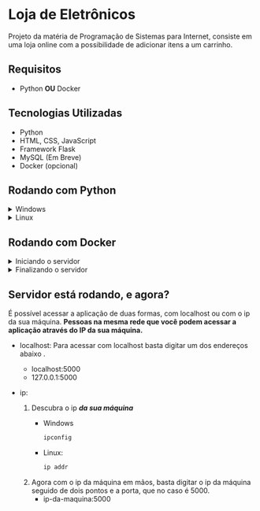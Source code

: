 # Loja de Eletrônicos

Projeto da matéria de Programação de Sistemas para Internet, consiste em uma loja online com a possibilidade de adicionar itens a um carrinho.

## Requisitos
- Python **OU** Docker

## Tecnologias Utilizadas
- Python
- HTML, CSS, JavaScript
- Framework Flask
- MySQL (Em Breve)
- Docker (opcional)

## Rodando com Python
<details>
  <summary>Windows</summary>

  **IMPORTANTE:** Utilize o CMD/Prompt de Comando, no PowerShell não irá funcionar

  1. Crie o ambiente virtual:
     ```bash
     python -m venv env
     ```

  2. Ative o ambiente virtual:
     ```bash
     .\env\Scripts\activate
     ```
  3. Se dirija à pasta do flask:
     ```bash
     cd .\flask
     ```
  4. Instale os requisitos:
     ```bash
     pip install -r requirements.txt
     ```
  5. Rode o servidor:
     ```bash
     flask run --host 0.0.0.0
     ```

</details>

<details>
  <summary>Linux</summary>

  1. Crie o ambiente virtual:
     ```bash
     python3 -m venv env
     ```

  2. Ative o ambiente virtual:
     ```bash
     source ./env/bin/activate
     ```
  3. Se dirija à pasta do flask:
     ```bash
     cd ./flask
     ```
  4. Instale os requisitos:
     ```bash
     pip install -r requirements.txt
     ```
  5. Rode o servidor:
     ```bash
     flask run --host 0.0.0.0
     ```
</details>

## Rodando com Docker
<details>
  <summary>Iniciando o servidor</summary>

  ### Construindo a imagem
  Na pasta raiz do repositório utilize o seguinte comando:
  ``` bash
  docker build -t flask-app ./flask
  ```
  
  ### Rodando a imagem
  Se quiser exibir o terminal:
  ``` bash
  docker run -p 5000:5000 flask-app
  ```
  **OU** se preferir o terminal oculto:
  ``` bash
  docker run -dp 5000:5000 flask-app
  ```

</details>

<details>
  <summary>Finalizando o servidor</summary>
  
  1. Obtenha o ID do container, procure pela imagem flask-app e copie seu CONTAINER ID:
     ```bash
     docker ps
     ```

  2. Pare o container:
     ```bash
     docker stop (CONTAINER ID aqui)
     ```


</details>

## Servidor está rodando, e agora?
É possível acessar a aplicação de duas formas, com localhost ou com o ip da sua máquina. **Pessoas na mesma rede que você podem acessar a aplicação através do IP da sua máquina.**

- localhost: 
    Para acessar com localhost basta digitar um dos endereços abaixo .
    - localhost:5000
    - 127.0.0.1:5000

- ip:
    1. Descubra o ip ***da sua máquina***
        - Windows 
            ```bash 
            ipconfig
            ```
             
        - Linux: 
            ```bash
            ip addr
            ```
    2. Agora com o ip da máquina em mãos, basta digitar o ip da máquina seguido de dois pontos e a porta, que no caso é 5000.
        - ip-da-maquina:5000

